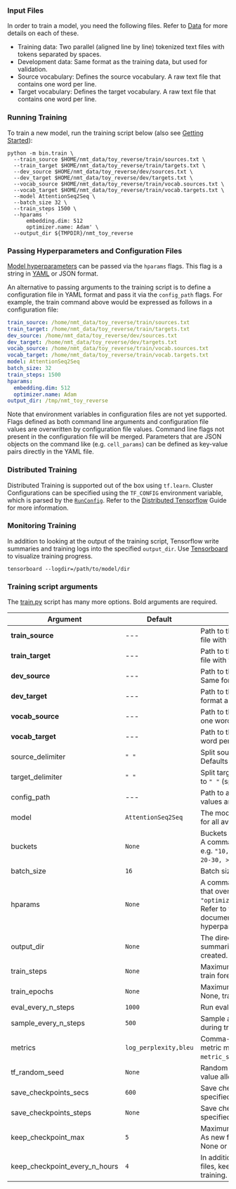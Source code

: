 ### Input Files

In order to train a model, you need the following files. Refer to [Data](https://github.com/google/seq2seq/wiki/Data) for more details on each of these.

- Training data: Two parallel (aligned line by line) tokenized text files with tokens separated by spaces.
- Development data: Same format as the training data, but used for validation.
- Source vocabulary: Defines the source vocabulary. A raw text file that contains one word per line.
- Target vocabulary: Defines the target vocabulary. A raw text file that contains one word per line.

### Running Training

To train a new model, run the training script below (also see [Getting Started](getting_started.md)):

```shell
python -m bin.train \
  --train_source $HOME/nmt_data/toy_reverse/train/sources.txt \
  --train_target $HOME/nmt_data/toy_reverse/train/targets.txt \
  --dev_source $HOME/nmt_data/toy_reverse/dev/sources.txt \
  --dev_target $HOME/nmt_data/toy_reverse/dev/targets.txt \
  --vocab_source $HOME/nmt_data/toy_reverse/train/vocab.sources.txt \
  --vocab_target $HOME/nmt_data/toy_reverse/train/vocab.targets.txt \
  --model AttentionSeq2Seq \
  --batch_size 32 \
  --train_steps 1500 \
  --hparams '
      embedding.dim: 512
      optimizer.name: Adam' \
  --output_dir ${TMPDIR}/nmt_toy_reverse
```

### Passing Hyperparameters and Configuration Files

[Model hyperparameters](models.md) can be passed via the `hparams` flags. This flag is a string in [YAML](http://yaml.org/) or JSON format.

An alternative to passing arguments to the training script is to define a configuration file in YAML format and pass it via the `config_path` flags. For example, the train command above would be expressed as follows in a configuration file:

```yaml
train_source: /home/nmt_data/toy_reverse/train/sources.txt
train_target: /home/nmt_data/toy_reverse/train/targets.txt
dev_source: /home/nmt_data/toy_reverse/dev/sources.txt
dev_target: /home/nmt_data/toy_reverse/dev/targets.txt
vocab_source: /home/nmt_data/toy_reverse/train/vocab.sources.txt
vocab_target: /home/nmt_data/toy_reverse/train/vocab.targets.txt
model: AttentionSeq2Seq
batch_size: 32
train_steps: 1500
hparams:
  embedding.dim: 512
  optimizer.name: Adam
output_dir: /tmp/nmt_toy_reverse
```

Note that environment variables in configuration files are not yet supported. Flags defined as both command line arguments and configuration file values are overwritten by configuration file values. Command line flags not present in the configuration file will be merged. Parameters that are JSON objects on the command like (e.g. `cell_params`) can be defined as key-value pairs directly in the YAML file.


### Distributed Training

Distributed Training is supported out of the box using `tf.learn`. Cluster Configurations can be specified using the `TF_CONFIG` environment variable, which is parsed by the [`RunConfig`](https://github.com/tensorflow/tensorflow/blob/master/tensorflow/contrib/learn/python/learn/estimators/run_config.py). Refer to the [Distributed Tensorflow](https://www.tensorflow.org/how_tos/distributed/) Guide for more information.


### Monitoring Training

In addition to looking at the output of the training script, Tensorflow write summaries and training logs into the specified `output_dir`. Use [Tensorboard](https://www.tensorflow.org/how_tos/summaries_and_tensorboard/) to visualize training progress.

```shell
tensorboard --logdir=/path/to/model/dir
```

### Training script arguments

The [train.py](https://github.com/google/seq2seq/blob/master/bin/train.py) script has many more options. Bold arguments are required.

| Argument | Default | Description |
| --- | --- | --- |
| **train_source** | --- | Path to the training data source sentences. A raw text file with tokens separated by spaces. |
| **train_target** | --- | Path to the training data target sentences. A raw text file with tokens separated by spaces. |
| **dev_source** | --- | Path to the development data source sentences. Same format as training data. |
| **dev_target** | --- | Path to the development data target sentences. Same format as training data.|
| **vocab_source** | --- | Path to the source vocabulary. A raw text file with one word per line. |
| **vocab_target** | --- | Path to the target vocabulary. A raw text file with one word per line. |
| source_delimiter| `" "` | Split source files into tokens on this delimiter. Defaults to `" "` (space). |
| target_delimiter | `" "` | Split target files into tokens on this delimiter. Defaults to `" "` (space). |
| config_path | --- | Path to a YAML configuration file defining FLAG values and hyperparameters. See below. |
| model | `AttentionSeq2Seq` | The model class to use. Refer to the documentation for all available models. |
| buckets | `None` | Buckets input sequences according to these length. A comma-separated list of sequence length buckets, e.g. `"10,20,30"` would result in 4 buckets: `<10, 10-20, 20-30, >30`. `None` disables bucketing. |
| batch_size | `16` | Batch size used for training and evaluation. |
| hparams | `None` | A comma-separated list of hyeperparameter values that overwrite the model defaults, e.g. `"optimizer.name=Adam,optimizer.learning_rate=0.1"`. Refer to the Models section and the TensorFlow documentation for a detailed list of available hyperparameters. |
| output_dir | `None` | The directory to write model checkpoints and summaries to. If None, a local temporary directory is created. |
| train_steps | `None` | Maximum number of training steps to run. If None, train forever. |
| train_epochs | `None` | Maximum number of training epochs over the data. If None, train forever. |
| eval_every_n_steps | `1000` | Run evaluation on validation data every N steps. |
| sample_every_n_steps | `500` | Sample and print sequence predictions every N steps during training. |
| metrics | `log_perplexity,bleu` | Comma-separated list of metrics to evaluate. Each metric must be defined in the `METRIC_SPECS_DICT` in `metric_specs.py`. |
| tf_random_seed | `None` | Random seed for TensorFlow initializers. Setting this value allows consistency between reruns. |
| save_checkpoints_secs | `600` | Save checkpoints every N seconds. Can not be specified with `save_checkpoints_steps`. |
| save_checkpoints_steps | `None` | Save checkpoints every N steps. Can not be specified with `save_checkpoints_secs`. |
| keep_checkpoint_max | `5` | Maximum number of recent checkpoint files to keep. As new files are created, older files are deleted. If None or 0, all checkpoint files are kept. |
| keep_checkpoint_every_n_hours | `4` | In addition to keeping the most recent checkpoint files, keep one checkpoint file for every N hours of training. |

